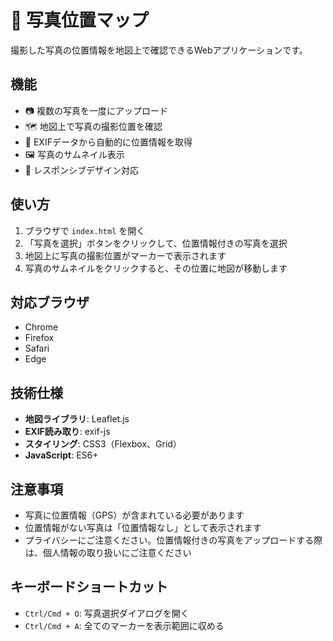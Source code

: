 # 📸 写真位置マップ

撮影した写真の位置情報を地図上で確認できるWebアプリケーションです。

## 機能

- 📷 複数の写真を一度にアップロード
- 🗺️ 地図上で写真の撮影位置を確認
- 📍 EXIFデータから自動的に位置情報を取得
- 🖼️ 写真のサムネイル表示
- 📱 レスポンシブデザイン対応

## 使い方

1. ブラウザで `index.html` を開く
2. 「写真を選択」ボタンをクリックして、位置情報付きの写真を選択
3. 地図上に写真の撮影位置がマーカーで表示されます
4. 写真のサムネイルをクリックすると、その位置に地図が移動します

## 対応ブラウザ

- Chrome
- Firefox
- Safari
- Edge

## 技術仕様

- **地図ライブラリ**: Leaflet.js
- **EXIF読み取り**: exif-js
- **スタイリング**: CSS3（Flexbox、Grid）
- **JavaScript**: ES6+

## 注意事項

- 写真に位置情報（GPS）が含まれている必要があります
- 位置情報がない写真は「位置情報なし」として表示されます
- プライバシーにご注意ください。位置情報付きの写真をアップロードする際は、個人情報の取り扱いにご注意ください

## キーボードショートカット

- `Ctrl/Cmd + O`: 写真選択ダイアログを開く
- `Ctrl/Cmd + A`: 全てのマーカーを表示範囲に収める

